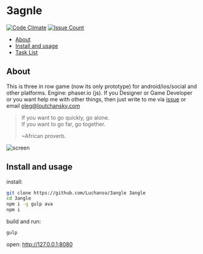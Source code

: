 # 3agnle

[![Code Climate](https://codeclimate.com/github/Luchanso/3angle/badges/gpa.svg)](https://codeclimate.com/github/Luchanso/3angle)
[![Issue Count](https://codeclimate.com/github/Luchanso/3angle/badges/issue_count.svg)](https://codeclimate.com/github/Luchanso/3angle)

* [About](#about)
* [Install and usage](#install)
* [Task List](https://github.com/Luchanso/3angle/issues/1)

## <a name="about"></a>About

This is three in row game (now its only prototype) for android/ios/social and other platforms. Engine: phaser.io (js). If you Designer or Game Developer or you want help me with other things, then just write to me via [issue](https://github.com/Luchanso/3angle/issues) or email oleg@loutchansky.com

> If you want to go quickly, go alone.<br>
> If you want to go far, go together.
>
> ~African proverb.

![screen](https://cloud.githubusercontent.com/assets/2098777/18176542/b4b86fe2-707e-11e6-9fc5-c3ea6f4ab812.png)

## <a name="install"></a>Install and usage

install:
```sh
git clone https://github.com/Luchanso/3angle 3angle
cd 3angle
npm i -g gulp ava
npm i
```

build and run:
```sh
gulp
```

open: http://127.0.0.1:8080
